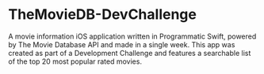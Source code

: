 # TheMovieDB-DevChallenge
A movie information iOS application written in Programmatic Swift, powered by The Movie Database API and made in a single week. This app was created as part of a Development Challenge and features a searchable list of the top 20 most popular rated movies.